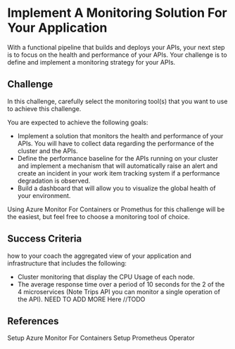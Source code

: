 # Implement A Monitoring Solution For Your Application

With a functional pipeline that builds and deploys your APIs, your next step is to focus on the health and performance of your APIs. Your challenge is to define and implement a monitoring strategy for your APIs.

## Challenge

In this challenge, carefully select the monitoring tool(s) that you want to use to achieve this challenge.

You are expected to achieve the following goals:

- Implement a solution that monitors the health and performance of your APIs. You will have to collect data regarding the performance of the cluster and the APIs.
- Define the performance baseline for the APIs running on your cluster and implement a mechanism that will automatically raise an alert and create an incident in your work item tracking system if a performance degradation is observed.
- Build a dashboard that will allow you to visualize the global health of your environment.

Using Azure Monitor For Containers or Promethus for this challenge will be the easiest, but feel free to choose a monitoring tool of choice.

## Success Criteria

how to your coach the aggregated view of your application and infrastructure that includes the following:

- Cluster monitoring that display the CPU Usage of each node.
- The average response time over a period of 10 seconds for the 2 of the 4 microservices (Note Trips API you can monitor a single operation of the API).
NEED TO ADD MORE Here //TODO

## References

Setup Azure Monitor For Containers
Setup Prometheus Operator
